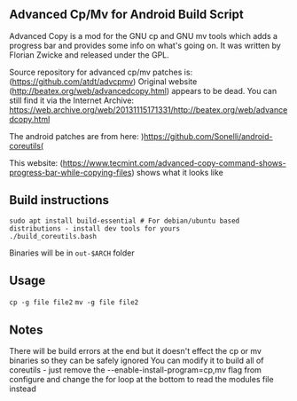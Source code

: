 ## Advanced Cp/Mv for Android Build Script ##

Advanced Copy is a mod for the GNU cp and GNU mv tools which adds a progress
bar and provides some info on what's going on. It was written by Florian Zwicke
and released under the GPL.

Source repository for advanced cp/mv patches is: (https://github.com/atdt/advcpmv)
Original website (http://beatex.org/web/advancedcopy.html) appears to be dead. You can still find it via the Internet Archive: https://web.archive.org/web/20131115171331/http://beatex.org/web/advancedcopy.html

The android patches are from here: )https://github.com/Sonelli/android-coreutils(

This website: (https://www.tecmint.com/advanced-copy-command-shows-progress-bar-while-copying-files) shows what it looks like

## Build instructions

```
sudo apt install build-essential # For debian/ubuntu based distributions - install dev tools for yours
./build_coreutils.bash
```
Binaries will be in `out-$ARCH` folder

## Usage
`cp -g file file2`
`mv -g file file2`

## Notes

There will be build errors at the end but it doesn't effect the cp or mv binaries so they can be safely ignored
You can modify it to build all of coreutils - just remove the --enable-install-program=cp,mv flag from configure and change the for loop at the bottom to read the modules file instead
